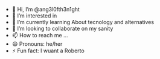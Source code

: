 - 👋 Hi, I’m @ang3l0fth3n1ght
- 👀 I’m interested in 
- 🌱 I’m currently learning About tecnology and alternatives 
- 💞️ I’m looking to collaborate on my sanity
- 📫 How to reach me ...
- 😄 Pronouns: he/her
- ⚡ Fun fact: I wuant a Roberto

<!---
ang3l0fth3n1ght/ang3l0fth3n1ght is a ✨ special ✨ repository because its `README.md` (this file) appears on your GitHub profile.
You can click the Preview link to take a look at your changes.
--->
